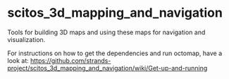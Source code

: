 scitos_3d_mapping_and_navigation
================================

Tools for building 3D maps and using these maps for navigation and visualization.

For instructions on how to get the dependencies and run octomap, have a look at: https://github.com/strands-project/scitos_3d_mapping_and_navigation/wiki/Get-up-and-running
